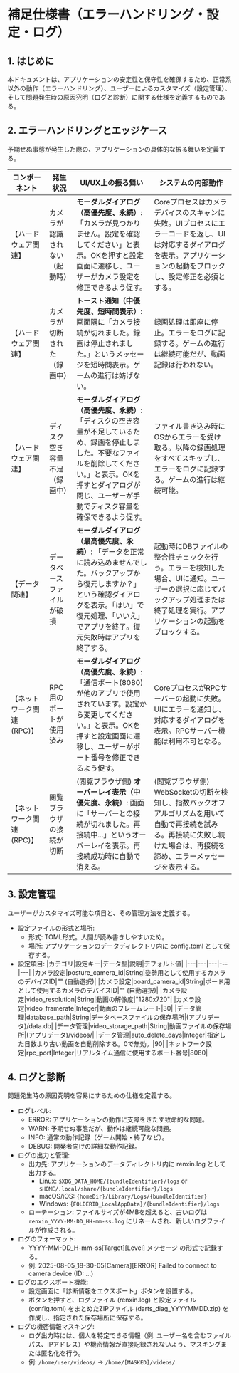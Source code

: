 # 補足仕様書（エラーハンドリング・設定・ログ）
## 1. はじめに

本ドキュメントは、アプリケーションの安定性と保守性を確保するため、正常系以外の動作（エラーハンドリング）、ユーザーによるカスタマイズ（設定管理）、そして問題発生時の原因究明（ログと診断）に関する仕様を定義するものである。

## 2. エラーハンドリングとエッジケース

予期せぬ事態が発生した際の、アプリケーションの具体的な振る舞いを定義する。

|コンポーネント|発生状況|UI/UX上の振る舞い|システムの内部動作|
|---|---|---|---|
|【ハードウェア関連】|カメラが認識されない（起動時）|**モーダルダイアログ（高優先度、永続）**: 「カメラが見つかりません。設定を確認してください」と表示。OKを押すと設定画面に遷移し、ユーザーがカメラ設定を修正できるよう促す。|Coreプロセスはカメラデバイスのスキャンに失敗。UIプロセスにエラーコードを返し、UIは対応するダイアログを表示。アプリケーションの起動をブロックし、設定修正を必須とする。|
|【ハードウェア関連】|カメラが切断された（録画中）|**トースト通知（中優先度、短時間表示）**: 画面隅に「カメラ接続が切れました。録画は停止されました。」というメッセージを短時間表示。ゲームの進行は妨げない。|録画処理は即座に停止。エラーをログに記録する。ゲームの進行は継続可能だが、動画記録は行われない。|
|【ハードウェア関連】|ディスク空き容量不足（録画中）|**モーダルダイアログ（高優先度、永続）**: 「ディスクの空き容量が不足しているため、録画を停止しました。不要なファイルを削除してください。」と表示。OKを押すとダイアログが閉じ、ユーザーが手動でディスク容量を確保できるよう促す。|ファイル書き込み時にOSからエラーを受け取る。以降の録画処理をすべてスキップし、エラーをログに記録する。ゲームの進行は継続可能。|
|【データ関連】|データベースファイルが破損|**モーダルダイアログ（最高優先度、永続）**: 「データを正常に読み込めませんでした。バックアップから復元しますか？」という確認ダイアログを表示。「はい」で復元処理、「いいえ」でアプリを終了。復元失敗時はアプリを終了する。|起動時にDBファイルの整合性チェックを行う。エラーを検知した場合、UIに通知。ユーザーの選択に応じてバックアップ処理または終了処理を実行。アプリケーションの起動をブロックする。|
|【ネットワーク関連 (RPC)】|RPC用のポートが使用済み|**モーダルダイアログ（高優先度、永続）**: 「通信ポート(8080)が他のアプリで使用されています。設定から変更してください。」と表示。OKを押すと設定画面に遷移し、ユーザーがポート番号を修正できるよう促す。|CoreプロセスがRPCサーバーの起動に失敗。UIにエラーを通知し、対応するダイアログを表示。RPCサーバー機能は利用不可となる。|
|【ネットワーク関連 (RPC)】|閲覧ブラウザの接続が切断|(閲覧ブラウザ側) **オーバーレイ表示（中優先度、永続）**: 画面に「サーバーとの接続が切れました。再接続中...」というオーバーレイを表示。再接続成功時に自動で消える。|(閲覧ブラウザ側) WebSocketの切断を検知し、指数バックオフアルゴリズムを用いて自動で再接続を試みる。再接続に失敗し続けた場合は、再接続を諦め、エラーメッセージを表示する。|

## 3. 設定管理

ユーザーがカスタマイズ可能な項目と、その管理方法を定義する。

- 設定ファイルの形式と場所:
    - 形式: TOML形式。人間が読み書きしやすいため。
    - 場所: アプリケーションのデータディレクトリ内に config.toml として保存する。
- 設定項目:
|カテゴリ|設定キー|データ型|説明|デフォルト値|
|---|---|---|---|---|
|カメラ設定|posture_camera_id|String|姿勢用として使用するカメラのデバイスID|"" (自動選択)|
|カメラ設定|board_camera_id|String|ボード用として使用するカメラのデバイスID|"" (自動選択)|
|カメラ設定|video_resolution|String|動画の解像度|"1280x720"|
|カメラ設定|video_framerate|Integer|動画のフレームレート|30|
|データ管理|database_path|String|データベースファイルの保存場所|(アプリデータ)/data.db|
|データ管理|video_storage_path|String|動画ファイルの保存場所|(アプリデータ)/videos/|
|データ管理|auto_delete_days|Integer|指定した日数より古い動画を自動削除する。0で無効。|90|
|ネットワーク設定|rpc_port|Integer|リアルタイム通信に使用するポート番号|8080|

## 4. ログと診断

問題発生時の原因究明を容易にするための仕様を定義する。

- ログレベル:
    - ERROR: アプリケーションの動作に支障をきたす致命的な問題。
    - WARN: 予期せぬ事態だが、動作は継続可能な問題。
    - INFO: 通常の動作記録（ゲーム開始・終了など）。
    - DEBUG: 開発者向けの詳細な動作記録。
- ログの出力と管理:
    - 出力先: アプリケーションのデータディレクトリ内に renxin.log として出力する。
        - Linux: `$XDG_DATA_HOME/{bundleIdentifier}/logs` or `$HOME/.local/share/{bundleIdentifier}/logs`
        - macOS/iOS: `{homeDir}/Library/Logs/{bundleIdentifier}`
        - Windows: `{FOLDERID_LocalAppData}/{bundleIdentifier}/logs`
    - ローテーション: ファイルサイズが4MBを超えると、古いログは `renxin_YYYY-MM-DD_HH-mm-ss.log` にリネームされ、新しいログファイルが作成される。
- ログのフォーマット:
    - YYYY-MM-DD_H-mm-ss[Target][Level] メッセージ の形式で記録する。
    - 例: 2025-08-05_18-30-05[Camera][ERROR] Failed to connect to camera device (ID: ...)
- ログのエクスポート機能:
    - 設定画面に「診断情報をエクスポート」ボタンを設置する。
    - ボタンを押すと、ログファイル (renxin.log) と設定ファイル (config.toml) をまとめたZIPファイル (darts_diag_YYYYMMDD.zip) を作成し、指定された保存場所に保存する。
- ログの機密情報マスキング:
    - ログ出力時には、個人を特定できる情報（例: ユーザー名を含むファイルパス、IPアドレス）や機密情報が直接記録されないよう、マスキングまたは匿名化を行う。
    - 例: `/home/user/videos/` -> `/home/[MASKED]/videos/`
